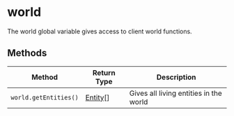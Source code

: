 # world

The world global variable gives access to client world functions.

## Methods

| Method                | Return Type                     | Description                            |
|-----------------------|---------------------------------|----------------------------------------|
| `world.getEntities()` | [Entity](../types/entity.md)\[] | Gives all living entities in the world |
